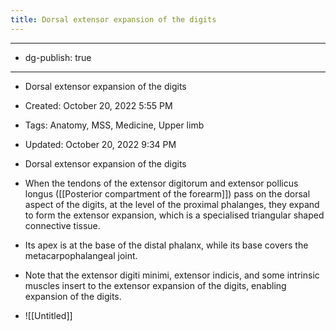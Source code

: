 ```yaml
---
title: Dorsal extensor expansion of the digits
---
```


- --

- dg-publish: true

- --

- Dorsal extensor expansion of the digits

- Created: October 20, 2022 5:55 PM

- Tags: Anatomy, MSS, Medicine, Upper limb

- Updated: October 20, 2022 9:34 PM

- Dorsal extensor expansion of the digits

- When the tendons of the extensor digitorum and extensor pollicus longus ([[Posterior compartment of the forearm]]) pass on the dorsal aspect of the digits, at the level of the proximal phalanges, they expand to form the extensor expansion, which is a specialised triangular shaped connective tissue.

- Its apex is at the base of the distal phalanx, while its base covers the metacarpophalangeal joint.

- Note that the extensor digiti minimi, extensor indicis, and some intrinsic muscles insert to the extensor expansion of the digits, enabling expansion of the digits.

- ![[Untitled]]
